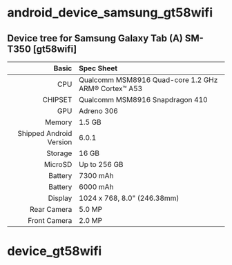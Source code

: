 # android_device_samsung_gt58wifi

## Device tree for Samsung Galaxy Tab (A) SM-T350 [gt58wifi]

Basic   | Spec Sheet
-------:|:-------------------------
CPU     | Qualcomm MSM8916 Quad-core 1.2 GHz ARM® Cortex™ A53
CHIPSET | Qualcomm MSM8916 Snapdragon 410
GPU     | Adreno 306
Memory  | 1.5 GB
Shipped Android Version | 6.0.1
Storage | 16 GB
MicroSD | Up to 256 GB
Battery | 7300 mAh
Battery | 6000 mAh
Display | 1024 x 768, 8.0" (246.38mm)
Rear Camera  | 5.0 MP
Front Camera | 2.0 MP

# device_gt58wifi
